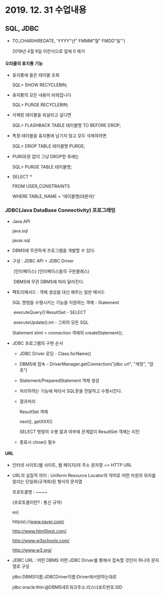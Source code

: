 # 2019. 12. 31 수업내용

## SQL, JDBC



- TO_CHAR(HIREDATE, 'YYYY"년" FMMM"월" FMDD"일"')

  2019년 4월 9일 이런식으로 앞에 0 제거



#### 오라클의 휴지통 기능

- 휴지통에 들은 테이블 조회

  SQL> SHOW RECYCLEBIN;

- 휴지통의 모든 내용이 비워집니다

  SQL> PURGE RECYCLEBIN;

- 삭제된 테이블을 되살리고 싶다면

  SQL> FLASHBACK TABLE 테이블명 TO BEFORE DROP;

- 특정 테이블을 휴지통에 남기지 않고 모두 삭제하려면

  SQL> DROP TABLE 테이블명 PURGE;

- PURGE문 없이 그냥 DROP한 후에는

  SQL> PURGE TABLE 테이블명;



- SELECT *

  FROM USER_CONSTRAINTS

  WHERE TABLE_NAME = '테이블명(대문자)'



### JDBC(Java DataBase Connectivity) 프로그래밍

- Java API

  java.sql

  javax.sql

- DBMS에 무관하게 프로그램을 개발할 수 있다.

- 구성 : JDBC API + JDBC Driver

  ​			(인터페이스) (인터페이스들의 구현클래스)

  ​			DBMS에 무관 DBMS에 따라 달라진다.

- 팩토리메서드 : 객체 생성을 대신 해주는 일반 메서드

  SQL 명령을 수행시키는 기능을 지원하는 객체 - Statement

  ​	executeQuery():ResultSet - SELECT

  ​	executeUpdate():int - 그외의 모든 SQL

  Statement stmt = connection 객체의 createStatement();

- JDBC 프로그램의 구현 순서

  - JDBC Driver 로딩 - Class.forName()

  - DBMS에 접속 - DriverManager.getConnection("jdbc url", "계정", "암호")

  - Statement/PreparedStatement 객체 생성

  - 처리하려는 기능에 따라서 SQL문을 전달하고 수행시킨다.

  - 결과처리

    ResultSet 객체

    next(), getXXX()

    SELECT 명령의 수행 결과 여부에 관계없이 ResultSet 객체는 리턴

  - 종료시 close() 필수

#### URL

- 인터넷 사이트(웹 사이트, 웹 페이지)의 주소 문자열 => HTTP URL

- URL의 실질적 의미 : Uniform Resource Locator의 약어로 어떤 자원의 위치를 알리는 단일화(규격화)된 형식의 문자열

  프로토콜명 : ~~~~

  (프로토콜이란? : 통신 규약)

  ex)

  http(s)://www.naver.com/

  http://www.html5test.com/

  http://www.w3schools.com/

  http://www.w3.org/

- JDBC URL : 어떤 DBMS 어떤 JDBC Driver를 통해서 접속할 것인지 하나의 문자열로 구성

  jdbc:DBMS이름:JDBCDriver이름:Driver에서원하는대로

  jdbc:oracle:thin:@DBMS네트워크주소:리스너포트번호:SID
